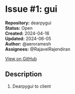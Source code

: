# Issue #1: gui

**Repository:** dearpygui  
**Status:** Open  
**Created:** 2024-04-16  
**Updated:** 2024-06-05  
**Author:** @aeroramesh  
**Assignees:** @RajavelRajendiran  

[View on GitHub](https://github.com/Simtestlab/dearpygui/issues/1)

## Description

1. Dearpygui to client
